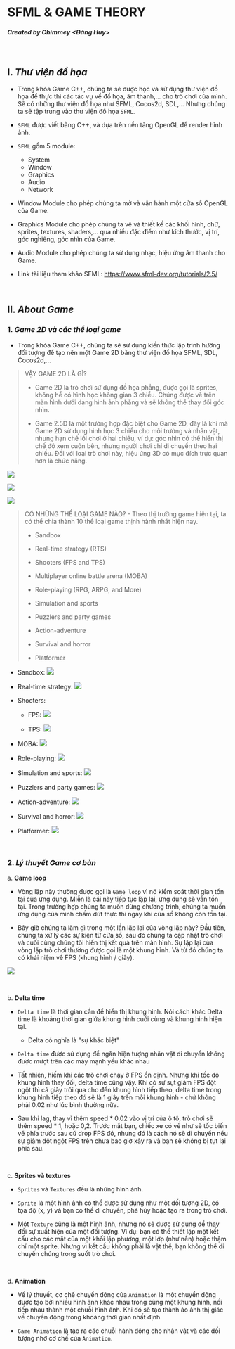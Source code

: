 # **SFML & GAME THEORY**

##### ***Created by Chimmey <Đăng Huy>***

<br>

## I. *Thư viện đồ họa*

- Trong khóa Game C++, chúng ta sẽ được học và sử dụng thư viện đồ họa để thực thi các tác vụ về đồ họa, âm thanh,... cho trò chơi của mình. Sẽ có những thư viện đồ họa như SFML, Cocos2d, SDL,... Nhưng chúng ta sẽ tập trung vào thư viện đồ họa `SFML`.

- `SFML` được viết bằng C++, và dựa trên nền tảng OpenGL để render hình ảnh.

- `SFML` gồm 5 module:

    + System
    + Window
    + Graphics
    + Audio
    + Network

- Window Module cho phép chúng ta mở và vận hành một cửa sổ OpenGL của Game.

- Graphics Module cho phép chúng ta vẽ và thiết kế các khối hình, chữ, sprites, textures, shaders,... qua nhiều đặc điểm như kích thước, vị trí, góc nghiêng, góc nhìn của Game.

- Audio Module cho phép chúng ta sử dụng nhạc, hiệu ứng âm thanh cho Game.

- Link tài liệu tham khảo SFML: https://www.sfml-dev.org/tutorials/2.5/

<br>

## II. *About Game*

### 1. ***Game 2D và các thể loại game***

- Trong khóa Game C++, chúng ta sẽ sử dụng kiến thức lập trình hướng đối tượng để tạo nên một Game 2D bằng thư viện đồ họa SFML, SDL, Cocos2d,...

> VẬY GAME 2D LÀ GÌ?
> 
> - Game 2D là trò chơi sử dụng đồ họa phẳng, được gọi là sprites, không hề có hình học không gian 3 chiều. Chúng được vẽ trên màn hình dưới dạng hình ảnh phẳng và sẽ không thể thay đổi góc nhìn.
>
> - Game 2.5D là một trường hợp đặc biệt cho Game 2D, đây là khi mà Game 2D sử dụng hình học 3 chiều cho môi trường và nhân vật, nhưng hạn chế lối chơi ở hai chiều, ví dụ: góc nhìn có thể hiển thị chế độ xem cuộn bên, nhưng người chơi chỉ di chuyển theo hai chiều. Đối với loại trò chơi này, hiệu ứng 3D có mục đích trực quan hơn là chức năng.

![](https://cdn.mos.cms.futurecdn.net/bmENCEixSvPhDaMLnKzrKm.jpg)

![](https://i0.wp.com/d9n64ieh9hz8y.cloudfront.net/wp-content/uploads/20161027161512/stardew-valley-2.jpg?resize=1280%2C720&ssl=1)

![](https://ecdn.game4v.com/g4v-content/uploads/2021/08/Game4V-HOA-00.jpg)

> CÓ NHỮNG THỂ LOẠI GAME NÀO? - Theo thị trường game hiện tại, ta có thể chia thành 10 thể loại game thịnh hành nhất hiện nay.
> 
> - Sandbox
>
> - Real-time strategy (RTS)
> - Shooters (FPS and TPS)
> - Multiplayer online battle arena (MOBA)
> - Role-playing (RPG, ARPG, and More)
> - Simulation and sports
> - Puzzlers and party games
> - Action-adventure
> - Survival and horror
> - Platformer

- Sandbox:
![](https://cdn.sforum.vn/sforum/wp-content/uploads/2022/05/cach-tai-xuong-va-choi-minecraft-tren-chromebook-e1646810034525.jpg)

- Real-time strategy:
![](https://1.bp.blogspot.com/-kGcukY3G0og/XovasEDZfBI/AAAAAAAABVs/oPaEGjawA3MjKiUB7kDOd_9rOehCr7EnQCLcBGAsYHQ/s640/2020-04-07_8-42-21.jpg)

- Shooters:
    + FPS:
    ![](https://cdn.hubs.vn/pv-blog/2020/04/Valorant-phong-vu-2.jpg)

    + TPS:
    ![](https://assets-prd.ignimgs.com/2022/01/21/snapshot-103-1642723335779.png)

- MOBA:
![](https://en.number13.de/content/images/2021/05/hecarim-ultimate.jpg)

- Role-playing:
![](https://gamingbolt.com/wp-content/uploads/2014/06/The_Witcher_3_Wild_Hunt_The_world_of_The_Witcher_3_just_begs_to_be_explored.jpg)

- Simulation and sports:
![](https://i.ytimg.com/vi/qC9KSW8IhLQ/maxresdefault.jpg)

- Puzzlers and party games:
![](https://s3.amazonaws.com/tetris-www1/assets/article/2017/07/21/tetris-challenges_feature.jpg)

- Action-adventure:
![](https://assets.reedpopcdn.com/ac_2_002.png/BROK/resize/3840x3840%3E/format/jpg/quality/100/ac_2_002.png)

- Survival and horror:
![](https://cdn.vox-cdn.com/uploads/chorus_asset/file/13695830/Resident_Evil_2_intro_0011_Layer_5.jpg)

- Platformer:
![](https://thetriangle.org/wp-content/uploads/2017/10/Cuphead-1.jpg)

<br>

### 2. ***Lý thuyết Game cơ bản***

a. **Game loop**

- Vòng lặp này thường được gọi là `Game loop` vì nó kiểm soát thời gian tồn tại của ứng dụng. Miễn là cái này tiếp tục lặp lại, ứng dụng sẽ vẫn tồn tại. Trong trường hợp chúng ta muốn dừng chương trình, chúng ta muốn ứng dụng của mình chấm dứt thực thi ngay khi cửa sổ không còn tồn tại.

- Bây giờ chúng ta làm gì trong một lần lặp lại của vòng lặp này? Đầu tiên, chúng ta xử lý các sự kiện từ cửa sổ, sau đó chúng ta cập nhật trò chơi và cuối cùng chúng tôi hiển thị kết quả trên màn hình. Sự lặp lại của vòng lặp trò chơi thường được gọi là một khung hình. Và từ đó chúng ta có khái niệm về FPS (khung hình / giây).

![](https://static.packt-cdn.com/products/9781849696845/graphics/6845_01_02.jpg)

<br>

b. **Delta time**

- `Delta time` là thời gian cần để hiển thị khung hình. Nói cách khác Delta time là khoảng thời gian giữa khung hình cuối cùng và khung hình hiện tại.
    + Delta có nghĩa là "sự khác biệt"

- `Delta time` được sử dụng để ngăn hiện tượng nhân vật di chuyển không được mượt trên các máy mạnh yếu khác nhau

- Tất nhiên, hiếm khi các trò chơi chạy ở FPS ổn định. Nhưng khi tốc độ khung hình thay đổi, delta time cũng vậy. Khi có sự sụt giảm FPS đột ngột thì cả giây trôi qua cho đến khung hình tiếp theo, delta time trong khung hình tiếp theo đó sẽ là 1 giây trên mỗi khung hình - chứ không phải 0.02 như lúc bình thường nữa.

- Sau khi lag, thay vì thêm speed * 0.02 vào vị trí của ô tô, trò chơi sẽ thêm speed * 1, hoặc 0,2. Trước mắt bạn, chiếc xe có vẻ như sẽ tốc biến về phía trước sau cú drop FPS đó, nhưng đó là cách nó sẽ di chuyển nếu sự giảm đột ngột FPS trên chưa bao giờ xảy ra và bạn sẽ không bị tụt lại phía sau.

<br>

c. **Sprites và textures**

- `Sprites` và `Textures` đều là những hình ảnh.

- `Sprite` là một hình ảnh có thể được sử dụng như một đối tượng 2D, có tọa độ (x, y) và bạn có thể di chuyển, phá hủy hoặc tạo ra trong trò chơi.

- Một `Texture` cũng là một hình ảnh, nhưng nó sẽ được sử dụng để thay đổi sự xuất hiện của một đối tượng. Ví dụ: bạn có thể thiết lập một kết cấu cho các mặt của một khối lập phương, một lớp (như nền) hoặc thậm chí một sprite. Nhưng vì kết cấu không phải là vật thể, bạn không thể di chuyển chúng trong suốt trò chơi.

<br>

d. **Animation**

- Về lý thuyết, cơ chế chuyển động của `Animation` là một chuyển động được tạo bởi nhiều hình ảnh khác nhau trong cùng một khung hình, nối tiếp nhau thành một chuỗi hình ảnh. Khi đó sẽ tạo thành ảo ảnh thị giác về chuyển động trong khoảng thời gian nhất định.

- `Game Animation` là tạo ra các chuỗi hành động cho nhân vật và các đối tượng nhờ cơ chế của `Animation`.

